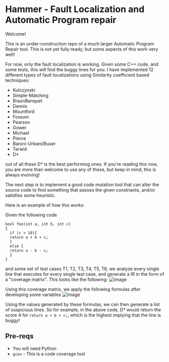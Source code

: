 # Hammer - Fault Localization and Automatic Program repair

Welcome!

This is an under-construction repo of a much larger Automatic Program Repair tool. This is not yet fully ready, but some aspects of this work very well!

For now, only the fault localization is working. Given some C++ code, and some tests, this will find the buggy lines for you. I have implemented 12 different types of fault localizations using Similarity coefficient based techniques:
  - Kulczynski
  - Simple-Matching
  - BraunBanquet
  - Dennis
  - Mountford
  - Fossum
  - Pearson
  - Gower
  - Michael
  - Pierce
  - Baroni-Urbani/Buser
  - Tarwid
  - D*

out of all these D* is the best performing ones. If you're reading this now, you are more than welcome to use any of these, but keep in mind, this is always evolving!

The next step is to implement a good code mutation tool that can alter the source code to find something that passes the given constriants, and/or satisfies some heuristic. 

Here is an example of how this works:

Given the following code
```
bool foo(int a, int b, int c)
{
  if (c > 10){
  return a + b + c;
  }
  else {
  return a - b - c;
  }
}
```
and some set of test cases T1, T2, T3, T4, T5, T6, we analyze every single line that executes for every single test case, and generate a IR in the form of a "coverage matrix". This looks like the following:
![image](https://github.com/maheeppartap/Hammer/assets/44275375/774cf0ff-2b4a-4199-9b55-6b1385acd4d2)

Using this coverage matrix, we apply the following formulas after developing some variables
![image](https://github.com/maheeppartap/Hammer/assets/44275375/728a134d-8a84-46d3-97ac-94279f8df1ce)

Using the values generated by these formulas, we can then generate a list of suspicious lines. So for example, in the above code, D* would return the score 4 for `return a + b + c;`, which is the highest implying that the line is buggy! 
## Pre-reqs
- You will need Python
- `gcov` - This is a code coverage tool
